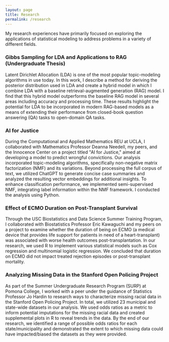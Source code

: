```yaml
---
layout: page
title: Research
permalink: /research
---
```


My research experiences have primarily focused on exploring the applications of statistical modeling to address problems in a variety of different fields.


### Gibbs Sampling for LDA and Applications to RAG (Undergraduate Thesis)

Latent Dirichlet Allocation (LDA) is one of the most popular topic-modeling algorithms in use today. In this work, I describe a method for deriving the posterior distribution used in LDA and create a hybrid model in which I combine LDA with a baseline retrieval-augmented generation (RAG) model. I find that this hybrid model outperforms the baseline RAG model in several areas including accuracy and processing time. These results highlight the potential for LDA to be incorporated in modern RAG-based models as a means of extending their performance from closed-book question answering (QA) tasks to open-domain QA tasks.


### AI for Justice

During the Computational and Applied Mathematics REU at UCLA, I collaborated with Mathematics Professor Deanna Needell, my peers, and the Innocence Center on a project titled "AI for Justice," aimed at developing a model to predict wrongful convictions. Our analysis incorporated topic-modeling algorithms, specifically non-negative matrix factorization (NMF) and its variations. Beyond processing the full corpus of text, we utilized ChatGPT to generate concise case summaries and analyzed the resulting vector embeddings for additional insights. To enhance classification performance, we implemented semi-supervised NMF, integrating label information within the NMF framework. I conducted the analysis using Python.


### Effect of ECMO Duration on Post-Transplant Survival

Through the USC Biostatistics and Data Science Summer Training Program, I collaborated with Biostatistics Professor Eric Kawaguchi and my peers on a project to examine whether the duration of being on ECMO (a medical device that provides life support for patients in need of a heart-transplant) was associated with worse health outcomes post-transplantation. In our research, we used R to implement various statistical models such as Cox regression and multinomial logistic regression. We concluded that duration on ECMO did not impact treated rejection episodes or post-transplant mortality.


### Analyzing Missing Data in the Stanford Open Policing Project

As part of the Summer Undergraduate Research Program (SURP) at Pomona College, I worked with a peer under the guidance of Statistics Professor Jo Hardin to research ways to characterize missing racial data in the Stanford Open Policing Project. In total, we utilized 23 municipal and state-wide datasets in our analysis. We used odds ratios as a metric to inform potential imputations for the missing racial data and created supplemental plots in R to reveal trends in the data. By the end of our research, we identified a range of possible odds ratios for each state/municipality and demonstrated the extent to which missing data could have impacted/biased the datasets as they were provided.
